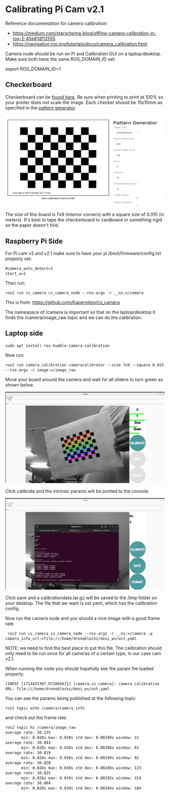 # Calibrating Pi Cam v2.1

Reference documentation for camera calibration:
- https://medium.com/starschema-blog/offline-camera-calibration-in-ros-2-45e81df12555
- https://navigation.ros.org/tutorials/docs/camera_calibration.html

Camera node should be run on Pi and Calibration GUI on a laptop/desktop. Make sure both have the same ROS_DOMAIN_ID set:

export ROS_DOMAIN_ID=1

## Checkerboard
Checkerboard can be [found here](./assets/calib.io_checker_200x150_8x10_15.pdf). Be sure when printing to print at 100% so your printer does not scale the image. Each checker should be 15x15mm as specified in the [pattern generator](https://calib.io/pages/camera-calibration-pattern-generator).

![Sample checkerboard](./assets/pattern_generator.png)

The size of this board is 7x9 (interior corners) with a square size of 0.015 (in meters). It's best to tape the checkerboard to cardboard or something rigid so the paper doesn't fold.

## Raspberry Pi Side

For Pi cam v2 and v2.1 make sure to have your pi /boot/firmware/config.txt properly set:

```
#camera_auto_detect=1
start_x=1
```

Then run:

```
ros2 run cv_camera cv_camera_node --ros-args -r __ns:=/camera
```

This is from: https://github.com/Kapernikov/cv_camera

The namespace of /camera is important so that on the laptop/desktop it finds the /camera/image_raw topic and we can do the calibration.

## Laptop side

```
sudo apt install ros-humble-camera-calibration
```

Now run:

```
ros2 run camera_calibration cameracalibrator --size 7x9 --square 0.015 --ros-args -r image:=/image_raw
```

Move your board around the camera and wait for all sliders to turn green as shown below.

![GUI](./assets/gui_calibrate.png)

Click calibrate and the intrinsic params will be printed to the console.

![Calibration](./assets/gui_save.png)

Click save and a calibrationdata.tar.gz will be saved to the /tmp folder on your desktop. The file that we want is ost.yaml, which has the calibration config.

Now run the camera node and you should a nice image with a good frame rate.

```
 ros2 run cv_camera cv_camera_node --ros-args -r __ns:=/camera -p camera_info_url:=file:///home/droneblocks/dexi_ws/ost.yaml
 ```

 NOTE: we need to find the best place to put this file. The calibration should only need to be run once for all cameras of a certain type, in our case cam v2.1.

 When running the node you should hopefully see the param file loaded properly:

 ```
 [INFO] [1714425307.072069671] [camera.cv_camera]: camera calibration URL: file:///home/droneblocks/dexi_ws/ost.yaml
 ```

 You can see the params being published at the following topic:

 ```
 ros2 topic echo /camera/camera_info
 ```

 and check out the frame rate:

 ```
 ros2 topic hz /camera/image_raw
 average rate: 30.135
        min: 0.028s max: 0.038s std dev: 0.00299s window: 31
average rate: 30.043
        min: 0.028s max: 0.038s std dev: 0.00306s window: 62
average rate: 30.019
        min: 0.028s max: 0.038s std dev: 0.00299s window: 92
average rate: 30.020
        min: 0.028s max: 0.038s std dev: 0.00288s window: 123
average rate: 30.025
        min: 0.028s max: 0.039s std dev: 0.00292s window: 154
average rate: 30.004
        min: 0.028s max: 0.039s std dev: 0.00284s window: 184
```










